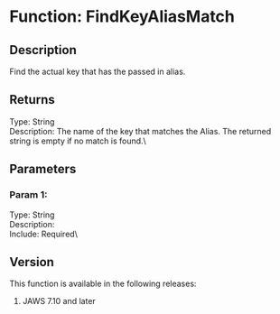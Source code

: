 # Function: FindKeyAliasMatch

## Description

Find the actual key that has the passed in alias.

## Returns

Type: String\
Description: The name of the key that matches the Alias. The returned
string is empty if no match is found.\

## Parameters

### Param 1:

Type: String\
Description:\
Include: Required\

## Version

This function is available in the following releases:

1.  JAWS 7.10 and later
